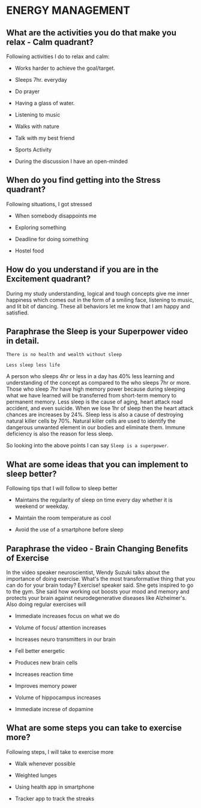 # ENERGY MANAGEMENT

## What are the activities you do that make you relax - Calm quadrant?

Following activities I do to relax and calm:

* Works harder to achieve the goal/target.

* Sleeps 7hr. everyday

* Do prayer

* Having a glass of water.

* Listening to music

* Walks with nature

* Talk with my best friend

* Sports Activity

* During the discussion I have an open-minded

## When do you find getting into the Stress quadrant?

Following situations, I got stressed

* When somebody disappoints me

* Exploring something

* Deadline for doing something

* Hostel food

## How do you understand if you are in the Excitement quadrant?

During my study understanding, logical and tough concepts give me inner happiness which comes out in the form of a smiling face, listening to music, and lit bit of dancing. These all behaviors let me know that I am happy and satisfied.

## Paraphrase the Sleep is your Superpower video in detail.

`There is no health and wealth without sleep`

`Less sleep less life`

A person who sleeps 4hr or less in a day has 40% less learning and understanding of the concept as compared to the who sleeps 7hr or more. Those who sleep 7hr have high memory power because during sleeping what we have learned will be transferred from short-term memory to permanent memory. Less sleep is the cause of aging, heart attack road accident, and even suicide. When we lose 1hr of sleep then the heart attack chances are increases by 24%. Sleep less is also a cause of destroying natural killer cells by 70%. Natural killer cells are used to identify the dangerous unwanted element in our bodies and eliminate them. Immune deficiency is also the reason for less sleep.

So looking into the above points I can say `Sleep is a superpower`.

## What are some ideas that you can implement to sleep better?

Following tips that I will follow to sleep better

* Maintains the regularity of sleep on time every day whether it is weekend or weekday.

* Maintain the room temperature as cool

* Avoid the use of a smartphone before sleep

## Paraphrase the video - Brain Changing Benefits of Exercise

In the video speaker neuroscientist, Wendy Suzuki talks about the importance of doing exercise. What's the most transformative thing that you can do for your brain today? Exercise! speaker said. She gets inspired to go to the gym.
She said how working out boosts your mood and memory and protects your brain against neurodegenerative diseases like Alzheimer's. Also doing regular exercises will

* Immediate increases focus on what we do

* Volume of focus/ attention increases

* Increases neuro transmitters in our brain

* Fell better energetic

* Produces new brain cells

* Increases reaction time

* Improves memory power

* Volume of hippocampus increases

* Immediate increse of dopamine

## What are some steps you can take to exercise more?

Following steps, I will take to exercise more

* Walk whenever possible

* Weighted lunges

* Using health app in smartphone

* Tracker app to track the streaks
